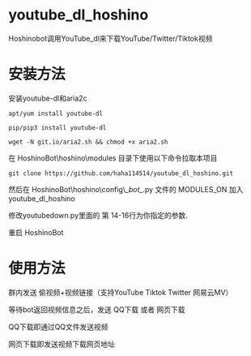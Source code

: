 # youtube_dl_hoshino
Hoshinobot调用YouTube_dl来下载YouTube/Twitter/Tiktok视频

# 安装方法
安装youtube-dl和aria2c
```
apt/yum install youtube-dl

pip/pip3 install youtube-dl

wget -N git.io/aria2.sh && chmod +x aria2.sh

```

在 HoshinoBot\hoshino\modules 目录下使用以下命令拉取本项目
```
git clone https://github.com/haha114514/youtube_dl_hoshino.git
```

然后在 HoshinoBot\\hoshino\\config\\\__bot__.py 文件的 MODULES_ON 加入 youtube_dl_hoshino

修改youtubedown.py里面的 第 14-16行为你指定的参数.

重启 HoshinoBot

# 使用方法

群内发送 偷视频+视频链接（支持YouTube Tiktok Twitter 网易云MV）

等待bot返回视频信息之后，发送 QQ下载 或者 网页下载

QQ下载即通过QQ文件发送视频

网页下载即发送视频下载网页地址
